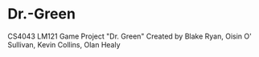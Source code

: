 # Dr.-Green
CS4043 LM121 Game Project "Dr. Green"
Created by Blake Ryan, Oisin O' Sullivan, Kevin Collins, Olan Healy 
